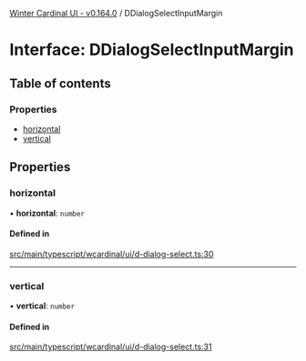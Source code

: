 [Winter Cardinal UI - v0.164.0](../index.md) / DDialogSelectInputMargin

# Interface: DDialogSelectInputMargin

## Table of contents

### Properties

- [horizontal](DDialogSelectInputMargin.md#horizontal)
- [vertical](DDialogSelectInputMargin.md#vertical)

## Properties

### horizontal

• **horizontal**: `number`

#### Defined in

[src/main/typescript/wcardinal/ui/d-dialog-select.ts:30](https://github.com/winter-cardinal/winter-cardinal-ui/blob/v0.164.0/src/main/typescript/wcardinal/ui/d-dialog-select.ts#L30)

___

### vertical

• **vertical**: `number`

#### Defined in

[src/main/typescript/wcardinal/ui/d-dialog-select.ts:31](https://github.com/winter-cardinal/winter-cardinal-ui/blob/v0.164.0/src/main/typescript/wcardinal/ui/d-dialog-select.ts#L31)
